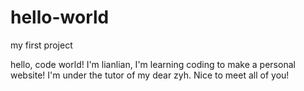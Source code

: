 # hello-world
my first project

hello, code world!
I'm lianlian, I'm learning coding to make a personal website!
I'm under the tutor of my dear zyh.
Nice to meet all of you!
